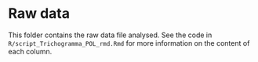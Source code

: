 # Raw data

This folder contains the raw data file analysed. See the code in `R/script_Trichogramma_POL_rmd.Rmd` for more information on the content of each column.
